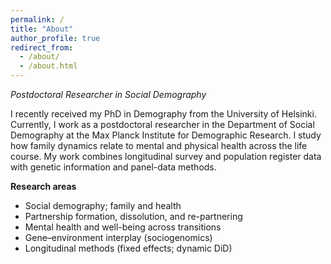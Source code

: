 ```yaml
---
permalink: /
title: "About"
author_profile: true
redirect_from:
  - /about/
  - /about.html
---
```


_Postdoctoral Researcher in Social Demography_

I recently received my PhD in Demography from the University of Helsinki. Currently, I work as a postdoctoral researcher in the Department of Social Demography at the Max Planck Institute for Demographic Research. I study how family dynamics relate to mental and physical health across the life course. My work combines longitudinal survey and population register data with genetic information and panel-data methods.

**Research areas**
- Social demography; family and health
- Partnership formation, dissolution, and re-partnering
- Mental health and well-being across transitions
- Gene–environment interplay (sociogenomics)
- Longitudinal methods (fixed effects; dynamic DiD)
